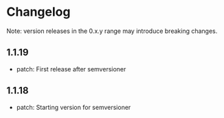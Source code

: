 # Changelog
Note: version releases in the 0.x.y range may introduce breaking changes.

## 1.1.19

- patch: First release after semversioner

## 1.1.18

- patch: Starting version for semversioner

